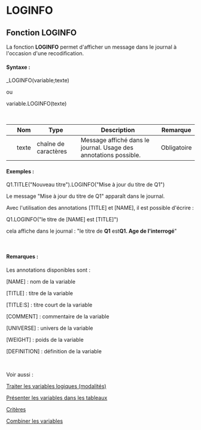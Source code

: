 # LOGINFO

## Fonction LOGINFO

La fonction **LOGINFO** permet d'afficher un message dans le journal à l'occasion d'une recodification.&nbsp;

#### Syntaxe :&nbsp;

\_LOGINFO(variable;texte)

ou

variable.LOGINFO(texte)

&nbsp;

| &nbsp; | **Nom** |**Type**|**Description**|**Remarque** |
| --- | --- | --- | --- | --- |
| &nbsp; | texte | chaîne de caractères | Message affiché dans le journal. Usage des annotations possible. | Obligatoire |


#### Exemples :

Q1.TITLE("Nouveau titre").LOGINFO("Mise à jour du titre de Q1")

Le message "Mise à jour du titre de Q1" apparaît dans le journal.

Avec l'utilisation des annotations \[TITLE\] et \[NAME\], il est possible d'écrire :

Q1.LOGINFO("le titre de \[NAME\] est \[TITLE\]")

cela affiche dans le journal : "le titre de **Q1** est**Q1. Age de l'interrogé**"

&nbsp;

#### Remarques :

Les annotations disponibles sont :

\[NAME\] : nom de la variable

\[TITLE\] : titre de la variable

\[TITLE:S\] : titre court de la variable

\[COMMENT\] : commentaire de la variable

\[UNIVERSE\] : univers de la variable

\[WEIGHT\] : poids de la variable

\[DEFINITION\] : définition de la variable&nbsp;

&nbsp;

Voir aussi :&nbsp;

[Traiter les variables logiques (modalités)](<Traiterlesvariableslogiquesmoda1.md>)

[Présenter les variables dans les tableaux](<Presenterlesvariablesdanslestab1.md>)

[Critères](<Creerdescriteresoubannieres1.md>)

[Combiner les variables](<Combinerlesvariables1.md>)
